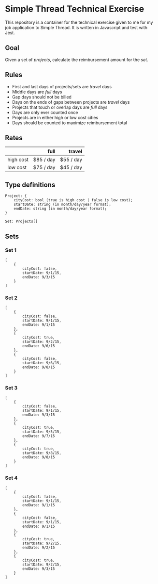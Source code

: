 # Simple Thread Technical Exercise

This repository is a container for the technical exercise given to me for my job application to Simple Thread. It is written in Javascript and test with Jest.

## Goal

Given a set of _projects_, calculate the reimbursement amount for the _set_.

## Rules

- First and last days of projects/sets are _travel_ days
- Middle days are _full_ days
- Gap days should not be billed
- Days on the ends of gaps between projects are _travel_ days
- Projects that touch or overlap days are _full_ days
- Days are only ever counted once
- Projects are in either high or low cost cities
- Days should be counted to maximize reimbursement total

## Rates

|           |      full |    travel |
| --------- | --------: | --------: |
| high cost | $85 / day | $55 / day |
| low cost  | $75 / day | $45 / day |

## Type definitions

```
Project: {
    cityCost: bool (true is high cost | false is low cost);
    startDate: string (in month/day/year format);
    endDate: string (in month/day/year format);
}
```

```
Set: Projects[]
```

## Sets

### Set 1

```
[
    {
        cityCost: false,
        startDate: 9/1/15,
        endDate: 9/3/15
    }
]
```

### Set 2

```
[
    {
        cityCost: false,
        startDate: 9/1/15,
        endDate: 9/1/15
    },
    {
        cityCost: true,
        startDate: 9/2/15,
        endDate: 9/6/15
    },
    {
        cityCost: false,
        startDate: 9/6/15,
        endDate: 9/8/15
    }
]
```

### Set 3

```
[
    {
        cityCost: false,
        startDate: 9/1/15,
        endDate: 9/3/15
    },
    {
        cityCost: true,
        startDate: 9/5/15,
        endDate: 9/7/15
    },
    {
        cityCost: true,
        startDate: 9/8/15,
        endDate: 9/8/15
    }
]
```

### Set 4

```
[
    {
        cityCost: false,
        startDate: 9/1/15,
        endDate: 9/1/15
    },
    {
        cityCost: false,
        startDate: 9/1/15,
        endDate: 9/1/15
    },
    {
        cityCost: true,
        startDate: 9/2/15,
        endDate: 9/2/15
    },
    {
        cityCost: true,
        startDate: 9/2/15,
        endDate: 9/3/15
    }
]
```
